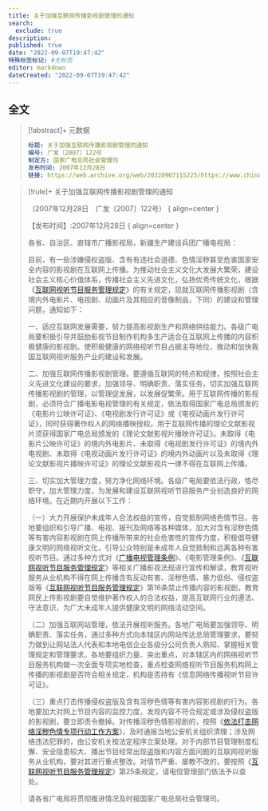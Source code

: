 ```yaml
---
title: 关于加强互联网传播影视剧管理的通知
search:
  exclude: true
description:
published: true
date: "2022-09-07T19:47:42"
特殊标签标记: #无标签
editor: markdown
dateCreated: "2022-09-07T19:47:42"
---
```


## 全文

> [!abstract]+ 元数据
>
> ```yaml
> 标题: 关于加强互联网传播影视剧管理的通知
> 编号: 广发〔2007〕122号
> 制定方: 国家广电总局社会管理司
> 发布时间: 2007年12月28日
> 链接: https://web.archive.org/web/20220907115225/https://www.chinafilm.gov.cn/chinafilm/contents/160/816.shtml
> ```

> [!rule]+ 关于加强互联网传播影视剧管理的通知
>
> （2007年12月28日　广发〔2007〕122号）
> { align=center }
>
> 【发布时间】:2007年12月28日
> { align=center }
>
> 各省、自治区、直辖市广播影视局，新疆生产建设兵团广播电视局：
>
> 目前，有一些涉嫌侵权盗版、含有有违社会道德、色情淫秽甚至危害国家安全内容的影视剧在互联网上传播。为推动社会主义文化大发展大繁荣，建设社会主义核心价值体系，传播社会主义先进文化，弘扬优秀传统文化，根据《[互联网视听节目服务管理规定][]》的有关规定，现就互联网传播影视剧（含境内外电影片、电视剧、动画片及其相应的音像制品，下同）的建设和管理问题，通知如下：
>
> 一、适应互联网发展需要，努力提高影视剧生产和网络供给能力。各级广电局要积极引导并鼓励影视节目制作机构多生产适合在互联网上传播的内容积极健康的影视剧。使积极健康的网络视听节目占据主导地位，推动和加快我国互联网视听服务产业的建设和发展。
>
> 二、加强互联网传播影视剧管理。要遵循互联网的特点和规律，按照社会主义先进文化建设的要求，加强领导、明确职责、落实任务，切实加强互联网传播影视剧的管理，以管理促发展，以发展促繁荣。用于互联网传播的影视剧，必须符合广播电影电视管理的有关规定，依法取得国家广电总局颁发的《电影片公映许可证》、《电视剧发行许可证》或《电视动画片发行许可证》，同时获得著作权人的网络播映授权。用于互联网传播的理论文献影视片须获得国家广电总局颁发的《理论文献影视片播映许可证》。未取得《电影片公映许可证》的境内外电影片、未取得《电视剧发行许可证》的境内外电视剧、未取得《电视动画片发行许可证》的境内外动画片以及未取得《理论文献影视片播映许可证》的理论文献影视片一律不得在互联网上传播。
>
> 三、切实加大管理力度，努力净化网络环境。各级广电局要依法行政，恪尽职守，加大管理力度，为发展和建设互联网视听节目服务产业创造良好的网络环境。在近期内开展以下工作：
>
> （一）大力开展保护未成年人合法权益的宣传，自觉抵制网络色情节目。各地要组织和引导广播、电视、报刊及网络等各种媒体，加大对含有淫秽色情等有害内容影视剧在网上传播所带来的社会危害性的宣传力度，积极倡导健康文明的网络视听文化，引导公众特别是未成年人自觉抵制和远离各种有害视听节目。通过多种方式对《[广播电视管理条例][]》、《电影管理条例》、《[互联网视听节目服务管理规定][]》等相关广播影视法规进行宣传和解读，教育视听服务从业机构不得在网上传播含有反动有害、淫秽色情、暴力低俗、侵权盗版等《[互联网视听节目服务管理规定][]》第16条禁止传播内容的影视剧，教育网民上传影视剧要自觉维护著作权人的合法权益，提高互联网行业的遵法、守法意识，为广大未成年人提供健康文明的网络活动空间。
>
> （二）加强互联网站管理，依法开展视听服务。各地广电局要加强领导、明确职责、落实任务，通过多种方式向本辖区内网站传达总局管理要求，要努力做到让网站法人代表和本地电信企业各级分公司负责人熟知、掌握相关管理规定和管理要求。各地要组织力量、突出重点，对本辖区内的网络视听节目服务机构做一次全面专项实地检查，重点检查网络视听节目服务机构网上传播的影视剧是否符合相关规定，机构是否持有《信息网络传播视听节目许可证》。
>
> （三）重点打击传播侵权盗版及含有淫秽色情等有害内容影视剧的行为。各地要加大对网上节目内容的监控力度，发现内容不符合规定或涉及侵权盗版的影视剧，要立即责令撤掉。对传播淫秽色情影视剧的，按照《[依法打击网络淫秽色情专项行动工作方案][]》，及时通报当地公安机关组织清理；涉及网络违法犯罪的，由公安机关按法定程序立案处理。对于内部节目管理制度松懈、安全隐患较大、播出节目经常出现盗版和内容方面问题的互联网视听服务从业机构，要对其进行重点整改。对情节严重、屡教不改的，要按照《[互联网视听节目服务管理规定][]》第25条规定，请电信管理部门依法予以查处。
>
> 请各省广电局将贯彻推进情况及时报国家广电总局社会管理司。

[互联网视听节目服务管理规定]: /rule/国家新闻出版广电总局/互联网视听节目服务管理规定.md
[广播电视管理条例]: /rule/国务院/广播电视管理条例.md
[依法打击网络淫秽色情专项行动工作方案]: /rule/信息产业部/依法打击网络淫秽色情专项行动工作方案.md
